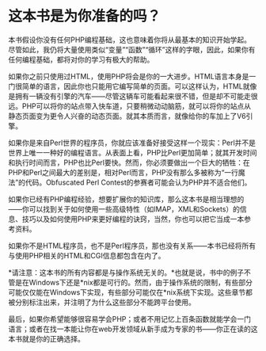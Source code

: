 # 这本书是为你准备的吗？

本书假设你没有任何PHP编程基础，这也意味着你将从最基本的知识开始学起。尽管如此，我仍将大量使用类似“变量”“函数”“循环”这样的字眼，因此，如果你有任何编程基础，都将对你的学习有极大的帮助。

如果你之前只使用过HTML，使用PHP将会是你的一大进步。HTML语言本身是一门很简单的语言，因此你也只能用它编写简单的页面。可以这样认为，HTML就像是拥有一辆没有引擎的汽车——尽管这辆车可能看起来很不错，但是却不可能走很远。PHP可以将你的站点带入快车道，只要稍微动动脑筋，就可以将你的站点从静态页面变为更令人兴奋的动态页面。就其本质而言，就像给你的车加上了V6引擎。

如果你是来自Perl世界的程序员，你就应该准备好接受这样一个现实：Perl并不是世界上唯一一种好的编程语言。从表面上看，PHP比Perl更加简单；就其开发时间和执行时间而言，PHP也比Perl要快。然而，你必须要做出一个巨大的牺牲：在PHP和Perl之间最大的差别是，相对Perl而言，PHP没有那么多被称为“一行魔法”的代码。Obfuscated Perl Contest的参赛者可能会认为PHP并不适合他们。

如果你已经有PHP编程经验，想要扩展你的知识库，那么这本书是相当理想的——你可以找到关于如何使用一些高级特性（如IMAP，XML和Sockets）的信息、技巧以及如何使用PHP来更好编程的诀窍，当然，你也可以把它当成一本参考资料。

如果你不是HTML程序员，也不是Perl程序员，那也没有关系——本书已经将所有与使用PHP相关的HTML和CGI信息都包含在内了。

*请注意：这本书的所有内容都是与操作系统无关的。*也就是说，书中的例子不管是在Windows下还是\*nix都是可行的。然而，由于操作系统的限制，有些部分可能仅仅能在Windows下实现，有些部分可能仅在\*nix系统下实现。这些章节都被分别标注出来，并注明了为什么这些部分不能跨平台使用。

最后，如果你希望能够很容易学会PHP；或者不用记忆上百条函数就能学会一门语言；或者在找一本能让你在web开发领域从新手成为专家的书——你正在读的这本书就是你的正确选择。
